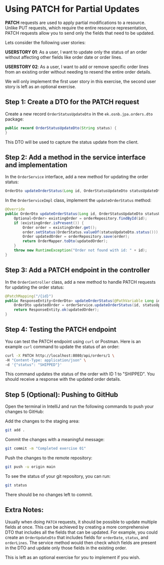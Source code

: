 # Using PATCH for Partial Updates

**PATCH** requests are used to apply partial modifications to a resource. Unlike PUT requests, which require the entire resource representation, PATCH requests allow you to send only the fields that need to be updated.

Lets consider the following user stories:

**USERSTORY 01**: As a user, I want to update only the status of an order without affecting other fields like order date or order lines.

**USERSTORY 02**: As a user, I want to add or remove specific order lines from an existing order without needing to resend the entire order details.

We will only implement the first user story in this exercise, the second user story is left as an optional exercise.


## Step 1: Create a DTO for the PATCH request
Create a new record `OrderStatusUpdateDto` in the `ek.osnb.jpa.orders.dto` package:

```java
public record OrderStatusUpdateDto(String status) {
}
```
This DTO will be used to capture the status update from the client.

## Step 2: Add a method in the service interface and implementation
In the `OrderService` interface, add a new method for updating the order status:

```java
OrderDto updateOrderStatus(Long id, OrderStatusUpdateDto statusUpdateDto);
```

In the `OrderServiceImpl` class, implement the `updateOrderStatus` method:

```java
@Override
public OrderDto updateOrderStatus(Long id, OrderStatusUpdateDto statusUpdateDto) {
    Optional<Order> existingOrder = orderRepository.findById(id);
    if (existingOrder.isPresent()) {
        Order order = existingOrder.get();
        order.setStatus(OrderStatus.valueOf(statusUpdateDto.status()));
        Order updatedOrder = orderRepository.save(order);
        return OrderMapper.toDto(updatedOrder);
    }
    throw new RuntimeException("Order not found with id: " + id);
}
```

## Step 3: Add a PATCH endpoint in the controller
In the `OrderController` class, add a new method to handle PATCH requests for updating the order status:

```java
@PatchMapping("/{id}")
public ResponseEntity<OrderDto> updateOrderStatus(@PathVariable Long id, @RequestBody OrderStatusUpdateDto statusUpdateDto) {
    OrderDto updatedOrder = orderService.updateOrderStatus(id, statusUpdateDto);
    return ResponseEntity.ok(updatedOrder);
}
```

## Step 4: Testing the PATCH endpoint
You can test the PATCH endpoint using `curl` or Postman. Here is an example `curl` command to update the status of an order:
```bash
curl -X PATCH http://localhost:8080/api/orders/1 \
-H "Content-Type: application/json" \
-d '{"status": "SHIPPED"}'
```
This command updates the status of the order with ID 1 to "SHIPPED". You should receive a response with the updated order details.

## Step 5 (Optional): Pushing to GitHub
Open the terminal in IntelliJ and run the following commands to push your changes to GitHub:

Add the changes to the staging area:
```bash
git add .
```

Commit the changes with a meaningful message:
```bash
git commit -m "Completed exercise 01"
```

Push the changes to the remote repository:
```bash
git push -u origin main
```

To see the status of your git repository, you can run:
```bash
git status
```

There should be no changes left to commit.


## Extra Notes:

Usually when doing `PATCH` requests, it should be possible to update multiple fields at once. This can be achieved by creating a more comprehensive DTO that includes all the fields that can be updated. For example, you could create an `OrderUpdateDto` that includes fields for `orderDate`, `status`, and `orderLines`. The service method would then check which fields are present in the DTO and update only those fields in the existing order.

This is left as an optional exercise for you to implement if you wish.
